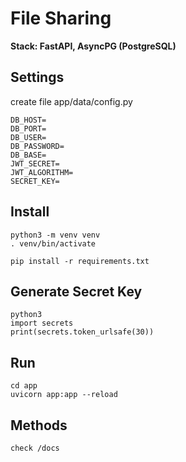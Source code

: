 # File Sharing

<b>Stack: FastAPI, AsyncPG (PostgreSQL)</b>


## Settings
create file app/data/config.py
```
DB_HOST=
DB_PORT=
DB_USER=
DB_PASSWORD=
DB_BASE=
JWT_SECRET=
JWT_ALGORITHM=
SECRET_KEY=
```

## Install
```
python3 -m venv venv
. venv/bin/activate

pip install -r requirements.txt
```

## Generate Secret Key
```
python3
import secrets
print(secrets.token_urlsafe(30))
```

## Run
```angular2html
cd app
uvicorn app:app --reload
```

## Methods
```check /docs```
